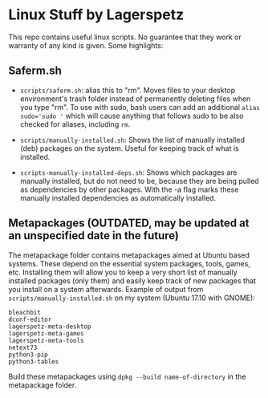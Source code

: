 # Linux Stuff by Lagerspetz

This repo contains useful linux scripts.
No guarantee that they work or warranty of
any kind is given. Some highlights:

## Saferm.sh
* `scripts/saferm.sh`: alias this to "rm". Moves files to your desktop environment's trash folder instead of permanently deleting files when you type "rm". To use with sudo, bash users can add an additional `alias sudo='sudo '` which will cause anything that follows sudo to be also checked for aliases, including `rm`.

* `scripts/manually-installed.sh`: Shows the list of manually installed (deb) packages on the system. Useful for keeping track of what is installed.

* `scripts-manually-installed-deps.sh`: Shows which packages are manually installed, but do not need to be, because they are being pulled as dependencies by other packages. With the -a flag marks these manually installed dependencies as automatically installed.


## Metapackages (OUTDATED, may be updated at an unspecified date in the future)
The metapackage folder contains metapackages aimed at Ubuntu based systems.
These depend on the essential system packages, tools, games, etc.
Installing them will allow you to keep a very short list of manually installed packages (only them) and easily keep track of new packages that you install on a system afterwards.
Example of output from `scripts/manually-installed.sh` on my system (Ubuntu 17.10 with GNOME):
```
bleachbit
dconf-editor
lagerspetz-meta-desktop
lagerspetz-meta-games
lagerspetz-meta-tools
netext73
python3-pip
python3-tables
```
Build these metapackages using `dpkg --build name-of-directory` in the metapackage folder.
